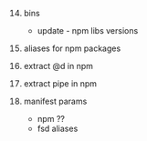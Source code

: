 14. bins

    - update - npm libs versions

15. aliases for npm packages

16. extract @d in npm

17. extract pipe in npm

18. manifest params

    - npm
      ??
    - fsd
      aliases
